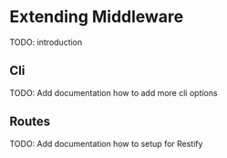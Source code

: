 # Extending Middleware

TODO: introduction

## Cli

TODO: Add documentation how to add more cli options

## Routes

TODO: Add documentation how to setup for Restify
